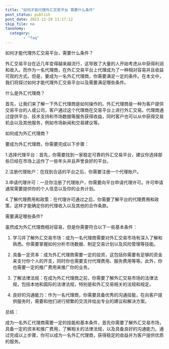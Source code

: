 ```yaml
---
title: "如何才能代理外汇交易平台 需要什么条件"
post_status: publish
post_date: 2023-12-29 11:17:12
skip_file: no
taxonomy:
  category:
        - "faq"
---
```


如何才能代理外汇交易平台，需要什么条件？

外汇交易平台在近几年变得越来越流行，这导致了大量的人开始考虑从中获得利润和收入。而作为一名代理商，在外汇交易平台上代理成为了一种相对容易并且收益可观的方式。但是，要成为一名外汇代理商，你需要满足一定的条件。在本文中，我们将探讨如何才能代理外汇交易平台以及需要满足哪些条件。

什么是外汇代理商？

首先，让我们来了解一下外汇代理商是如何操作的。外汇代理商是一种为客户提供交易平台的人或公司，客户通过这个代理商在交易平台上进行外汇交易。代理商通过提供平台、技术支持和市场数据等服务获得收益，同时客户也可以从中获得交易机会以及其他服务，例如市场新闻和交易建议等。

如何成为外汇代理商？

要成为外汇代理商，你需要完成以下步骤：

1.选择代理平台：首先，你需要找到一家稳定可靠的外汇交易平台，建议你选择那些已经在市场上运作了一些年头并且声誉良好的平台。

2.注册代理账户：在找到合适的平台之后，你需要注册一个代理账户。

3.申请代理许可：一旦你注册了代理账户，你需要向平台申请代理许可。许可申请通常需要提供你的个人信息以及你的业务计划。

4.了解代理费用和政策：在代理许可通过之后，你需要了解平台的代理费用和政策，这样才能确定你的代理收入以及其他的合作条款。

需要满足哪些条件?

虽然成为外汇代理商相对容易，但是你需要符合以下一些基本条件：

1. 学习并了解外汇交易市场：成为一名代理商需要对外汇交易市场有深入了解和熟悉。你需要掌握如何分析市场数据、制定交易计划以及风险管理等技能。

2. 具备一定资本：成为外汇代理商需要一定的投资，这包括你需要有足够的资金来支付你个人的开支，同时你也需要支付代理费用、服务费用等等。此外，你也需要一定的推广费用来推广你的业务。

3. 了解法律法规：在成为外汇代理商之前，你需要了解外汇交易市场的法律法规，包括本地和国际的法律法规，特别是和外汇交易相关的法规和规定。

4. 良好的沟通能力：作为一名代理商，你需要具备优秀的沟通技能，在向客户提供服务时，需要和他们进行频繁的交流并给出专业的建议和解决方案。

总结：

成为一名外汇代理商需要一定的技能和基本条件，首先你需要了解外汇交易市场，具备一定的资本和推广费用，了解相关的法律法规，以及具备良好的沟通能力。通过完成以上步骤，你可以成为一名外汇代理商，获得稳定的收益并为客户提供优质的服务。
